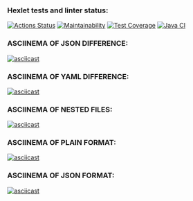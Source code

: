 ### Hexlet tests and linter status:
[![Actions Status](https://github.com/Macintosh-ui/java-project-71/actions/workflows/hexlet-check.yml/badge.svg)](https://github.com/Macintosh-ui/java-project-71/actions)
[![Maintainability](https://api.codeclimate.com/v1/badges/93f1b177d63bccaf24e9/maintainability)](https://codeclimate.com/github/Macintosh-ui/java-project-71/maintainability)
[![Test Coverage](https://api.codeclimate.com/v1/badges/93f1b177d63bccaf24e9/test_coverage)](https://codeclimate.com/github/Macintosh-ui/java-project-71/test_coverage)
[![Java CI](https://github.com/Macintosh-ui/java-project-71/actions/workflows/main.yml/badge.svg)](https://github.com/Macintosh-ui/java-project-71/actions/workflows/main.yml)

### ASCIINEMA OF JSON DIFFERENCE:
[![asciicast](https://asciinema.org/a/z4CHn1xvPs03vvWBQBh5VLTJy.svg)](https://asciinema.org/a/z4CHn1xvPs03vvWBQBh5VLTJy)

### ASCIINEMA OF YAML DIFFERENCE:
[![asciicast](https://asciinema.org/a/kW5jcZUonkJpMjd9wiqXOQBQT.svg)](https://asciinema.org/a/kW5jcZUonkJpMjd9wiqXOQBQT)

### ASCIINEMA OF NESTED FILES:
[![asciicast](https://asciinema.org/a/FQ6vZOFEj2WnlRR16YwfIIPDn.svg)](https://asciinema.org/a/FQ6vZOFEj2WnlRR16YwfIIPDn)

### ASCIINEMA OF PLAIN FORMAT:
[![asciicast](https://asciinema.org/a/xyMBQD8d2epDwl2z7XUTKHURg.svg)](https://asciinema.org/a/xyMBQD8d2epDwl2z7XUTKHURg)

### ASCIINEMA OF JSON FORMAT:
[![asciicast](https://asciinema.org/a/785duqe3u2Gr3RFzptd0hp6tS.svg)](https://asciinema.org/a/785duqe3u2Gr3RFzptd0hp6tS)
